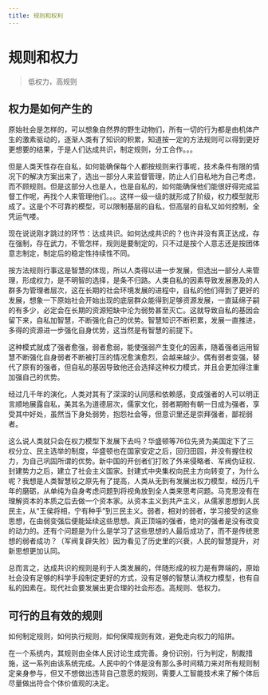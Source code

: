 ```yaml
---
title: 规则和权利
---
```

# 规则和权力
> 低权力，高规则

## 权力是如何产生的
原始社会是怎样的，可以想象自然界的野生动物们，所有一切的行为都是由机体产生的激素驱动的，逐渐人类有了知识的积累，知道按一定的方法规则可以得到更好更想要的结果，于是人们达成共识，制定规则，分工合作。。。

但是人类天性存在自私，如何能确保每个人都按规则来行事呢，技术条件有限的情况下的解决方案出来了，选出一部分人来监督管理，防止人们自私地为自己考虑，而不顾规则。但是这部分人也是人，也是自私的，如何能确保他们能很好得完成监督工作呢，再找个人来管理他们。。。这样一级一级的就形成了阶级，权力模型就形成了。这是个不可靠的模型，可以限制基层的自私，但高层的自私又如何控制，全凭运气喽。

现在说说刚才跳过的环节：达成共识。如何达成共识的？也许并没有真正达成，存在强制，存在武力，不管怎样，规则是要制定的，只不过是按个人意志还是按团体意志制定，制定后的稳定性持续性不同。

按方法规则行事这是智慧的体现，所以人类得以进一步发展，但选出一部分人来管理，形成权力，是不明智的选择，是条不归路。人类自私的因素导致发展惠及的人群多为管理者层次，这在长期的社会环境发展的进程中，自私的他们得到了更好的发展，想象一下原始社会开始出现的底层群众能得到足够资源发展，一直延绵子嗣的有多少，必定会在长期的资源短缺中沦为弱势甚至灭亡。这就导致自私的基因会留下来，自私加智慧，不断强化自己的优势。智慧知识不断积累，发展一直推进，多得的资源进一步强化自身优势，这当然是有智慧的前提下。

这种模式就成了强者愈强，弱者愈弱，能使强弱产生变化的因素，随着强者运用智慧不断强化自身弱者不断被打压的情况愈演愈烈，会越来越少。偶有弱者变强，替代了原有的强者，但自私的基因导致他还会选择这种权力模式，并且会更加得注重加强自己的优势。

经过几千年的演化，人类对其有了深深的认同感和依赖感，变成强者的人可以明正言顺地展露自私，美其名为道德层次，儒家文化，弱者期盼有朝一日成为强者，享受其中好处，虽然当下身处弱势，抱怨社会等，但意识里还是崇拜强者，鄙视弱者。

这么说人类就只会在权力模型下发展下去吗？华盛顿等76位先贤为美国定下了三权分立、民主选举的制度，华盛顿也在国家安定之后，回归田园，并没有握住权力，为自己巩固所谓的优势。新中国的开创者们打败了外来侵略者、军阀伪证权、封建势力之后，建立了社会主义国家。封建式中央集权向民主方向转变了，为什么呢？我想是人类智慧较之原先有了提高，人类从无到有发展出权力模型，经历几千年的磨砺，从单纯为自身考虑问题到将视角放到全人类来思考问题。马克思没有在理解资本的本质之后去做一个资本家。从资本主义到共产主义，从儒家思想到人民民主，从“王侯将相，宁有种乎”到三民主义。弱者，相对的弱者，学习接受的这些思想，在由弱变强后便能延续这些思想。真正顶端的强者，绝对的强者是没有改变的动力的。还有个问题是为什么是学习了这些思想的人最后成功了，而不是传统思想的弱者成功？（军阀复辟失败）因为看见了历史里的兴衰，人民的智慧提升，对新思想更加认同。

总而言之，达成共识的规则是利于人类发展的，伴随形成的权力是有弊端的，原始社会没有足够的科学手段制定更好的方式，没有足够的智慧认清权力模型，也有自私的因素在。现代社会要发展出更合理的社会形态。高规则、低权力。

## 可行的且有效的规则
如何制定规则，如何执行规则，如何保障规则有效，避免走向权力的陷阱。

在一个系统内，其规则由全体人民讨论生成完善。身份识别，行为判定，制裁措施，这一系列由该系统完成。人民中的个体是没有那么多时间精力来对所有规则制定亲身参与，但又不想做出违背自己意愿的规则，需要人工智能技术来了解个体后尽量做出符合个体价值观的决定。
